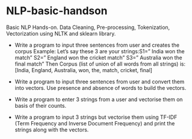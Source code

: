 # NLP-basic-handson
Basic NLP Hands-on. Data Cleaning, Pre-processing, Tokenization, Vectorization using NLTK and sklearn library.

- Write a program to input three sentences from user and creates the corpus Example: Let’s say these 3 are your strings:S1=” India won the match” S2=” England won the cricket match” S3=” Australia won the final match” Then Corpus (list of union of all words from all strings) is: [India, England, Australia, won, the, match, cricket, final]

- Write a program to input three sentences from user and convert them into vectors. Use presence and absence of words to build the vectors.

- Write a program to enter 3 strings from a user and vectorise them on basis of their counts.

- Write a program to input 3 strings but vectorise them using TF-IDF (Term Frequency and Inverse Document Frequency) and print the strings along with the vectors.
